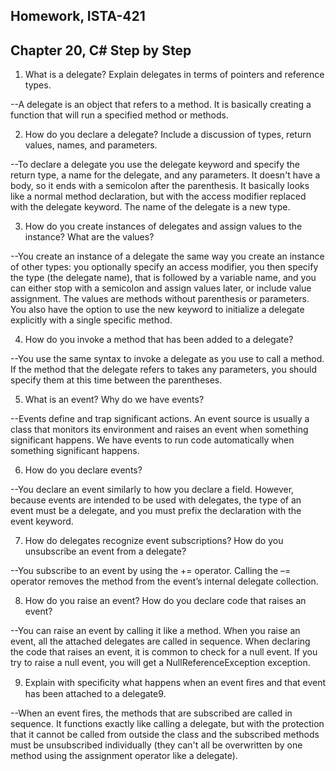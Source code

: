 Homework, ISTA-421
--
Chapter 20, C# Step by Step
--

1. What is a delegate? Explain delegates in terms of pointers and reference types.

--A delegate is an object that refers to a method. It is basically creating a function that will run a specified method or methods.

2. How do you declare a delegate? Include a discussion of types, return values, names, and parameters.

--To declare a delegate you use the delegate keyword and specify the return type, a name for the delegate, and any parameters. It doesn't have a body, so it ends with a semicolon after the parenthesis. It basically looks like a normal method declaration, but with the access modifier replaced with the delegate keyword. The name of the delegate is a new type.

3. How do you create instances of delegates and assign values to the instance? What are the values?

--You create an instance of a delegate the same way you create an instance of other types: you optionally specify an access modifier, you then specify the type (the delegate name), that is followed by a variable name, and you can either stop with a semicolon and assign values later, or include value assignment. The values are methods without parenthesis or parameters. You also have the option to use the new keyword to initialize a delegate explicitly with a single specific method.

4. How do you invoke a method that has been added to a delegate?

--You use the same syntax to invoke a delegate as you use to call a method. If the method that the delegate refers to takes any parameters, you should specify them at this time between the parentheses.

5. What is an event? Why do we have events?

--Events define and trap significant actions. An event source is usually a class that monitors its environment and raises an event when something significant happens. We have events to run code automatically when something significant happens.

6. How do you declare events?

--You declare an event similarly to how you declare a field. However, because events are intended to be used with delegates, the type of an event must be a delegate, and you must prefix the declaration with the event keyword.

7. How do delegates recognize event subscriptions? How do you unsubscribe an event from a delegate?

--You subscribe to an event by using the += operator. Calling the –= operator removes the method from the event’s internal delegate collection.

8. How do you raise an event? How do you declare code that raises an event?

--You can raise an event by calling it like a method. When you raise an event, all the attached delegates are called in sequence. When declaring the code that raises an event, it is common to check for a null event. If you try to raise a null event, you will get a NullReferenceException exception.

9. Explain with speciﬁcity what happens when an event ﬁres and that 
event has been attached to a delegate9.

--When an event fires, the methods that are subscribed are called in sequence. It functions exactly like calling a delegate, but with the protection that it cannot be called from outside the class and the subscribed methods must be unsubscribed individually (they can't all be overwritten by one method using the assignment operator like a delegate).